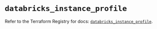 # `databricks_instance_profile`

Refer to the Terraform Registry for docs: [`databricks_instance_profile`](https://registry.terraform.io/providers/databricks/databricks/1.85.0/docs/resources/instance_profile).
